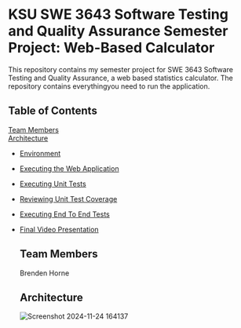 # KSU SWE 3643 Software Testing and Quality Assurance Semester Project: Web-Based Calculator
This repository contains my semester project for SWE 3643 Software Testing and Quality Assurance, a web based statistics calculator. The repository contains everythingyou need to run the application.

## Table of Contents
[Team Members](#team-members)\
[Architecture](#architecture)
- [Environment](#environment)
- [Executing the Web Application](#executing-the-web-application)
- [Executing Unit Tests](#executing-unit-tests)
- [Reviewing Unit Test Coverage](#reviewing-unit-test-coverage)
- [Executing End To End Tests](#executing-end-to-end-tests)
- [Final Video Presentation](#final-video-presentation)

  ## Team Members
  Brenden Horne

  ## Architecture
  ![Screenshot 2024-11-24 164137](https://github.com/user-attachments/assets/adbc984b-6949-4c43-9aec-7a3f7f49c2ac)
